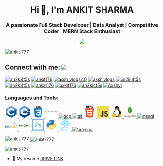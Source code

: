 <h1 align="center">Hi 👋, I'm ANKIT SHARMA</h1>
<h3 align="center">A passionate Full Stack Developer | Data Analyst | Competitive Coder | MERN Stack Enthusiast</h3>



<p align="center">
  <img src= "https://i.pinimg.com/originals/1b/69/e8/1b69e8656d0742af6221c4552a5e66f9.gif">
</p>


<p align="left"> <img src="https://komarev.com/ghpvc/?username=ankit-777&label=Profile%20views&color=0e75b6&style=flat" alt="ankit-777" /> </p>

<h2 align="left">Connect with me: <a href="https://ankits-website-profile.netlify.app/" target="blank">
<img src="https://img.shields.io/website?url=https%3A%2F%2Frahuldkjain.github.io%2Fgh-profile-readme-generator&logo=github&style=flat-square" />
</a></h2>
<p align="left">
<a href="https://twitter.com/an2ki4t5s" target="blank"><img align="center" src="https://raw.githubusercontent.com/rahuldkjain/github-profile-readme-generator/master/src/images/icons/Social/twitter.svg" alt="an2ki4t5s" height="30" width="40" /></a>
<a href="https://linkedin.com/in/ankit176" target="blank"><img align="center" src="https://raw.githubusercontent.com/rahuldkjain/github-profile-readme-generator/master/src/images/icons/Social/linked-in-alt.svg" alt="ankit176" height="30" width="40" /></a>
<a href="https://instagram.com/axsh_vlogs2.0" target="blank"><img align="center" src="https://raw.githubusercontent.com/rahuldkjain/github-profile-readme-generator/master/src/images/icons/Social/instagram.svg" alt="axsh_vlogs2.0" height="30" width="40" /></a>
<a href="https://www.youtube.com/@AXSHVLOGS07" target="blank"><img align="center" src="https://raw.githubusercontent.com/rahuldkjain/github-profile-readme-generator/master/src/images/icons/Social/youtube.svg" alt="axsh vlogs" height="30" width="40" /></a>
<a href="https://www.codechef.com/users/an2ki4t5s" target="blank"><img align="center" src="https://cdn.jsdelivr.net/npm/simple-icons@3.1.0/icons/codechef.svg" alt="an2ki4t5s" height="30" width="40" /></a>
<a href="https://www.hackerrank.com/an2ki4t5s" target="blank"><img align="center" src="https://raw.githubusercontent.com/rahuldkjain/github-profile-readme-generator/master/src/images/icons/Social/hackerrank.svg" alt="an2ki4t5s" height="30" width="40" /></a>
<a href="https://codeforces.com/profile/ankxt176" target="blank"><img align="center" src="https://raw.githubusercontent.com/rahuldkjain/github-profile-readme-generator/master/src/images/icons/Social/codeforces.svg" alt="ankxt176" height="30" width="40" /></a>
<a href="https://www.leetcode.com/axkit176" target="blank"><img align="center" src="https://raw.githubusercontent.com/rahuldkjain/github-profile-readme-generator/master/src/images/icons/Social/leet-code.svg" alt="axkit176" height="30" width="40" /></a>
<a href="https://auth.geeksforgeeks.org/user/an2ki4t5s" target="blank"><img align="center" src="https://raw.githubusercontent.com/rahuldkjain/github-profile-readme-generator/master/src/images/icons/Social/geeks-for-geeks.svg" alt="an2ki4t5s" height="30" width="40" /></a>
<a href="https://discord.gg/Axshvi" target="blank"><img align="center" src="https://raw.githubusercontent.com/rahuldkjain/github-profile-readme-generator/master/src/images/icons/Social/discord.svg" alt="Axshvi" height="30" width="40" /></a>
</p>

<h3 align="left">Languages and Tools:</h3>
<p align="left"> <a href="https://www.cprogramming.com/" target="_blank" rel="noreferrer"> <img src="https://raw.githubusercontent.com/devicons/devicon/master/icons/c/c-original.svg" alt="c" width="40" height="40"/> </a> <a href="https://www.w3schools.com/cpp/" target="_blank" rel="noreferrer"> <img src="https://raw.githubusercontent.com/devicons/devicon/master/icons/cplusplus/cplusplus-original.svg" alt="cplusplus" width="40" height="40"/> </a> <a href="https://www.w3schools.com/css/" target="_blank" rel="noreferrer"> <img src="https://raw.githubusercontent.com/devicons/devicon/master/icons/css3/css3-original-wordmark.svg" alt="css3" width="40" height="40"/> </a> <a href="https://expressjs.com" target="_blank" rel="noreferrer"> <img src="https://raw.githubusercontent.com/devicons/devicon/master/icons/express/express-original-wordmark.svg" alt="express" width="40" height="40"/> </a> <a href="https://cloud.google.com" target="_blank" rel="noreferrer"> <img src="https://www.vectorlogo.zone/logos/google_cloud/google_cloud-icon.svg" alt="gcp" width="40" height="40"/> </a> <a href="https://git-scm.com/" target="_blank" rel="noreferrer"> <img src="https://www.vectorlogo.zone/logos/git-scm/git-scm-icon.svg" alt="git" width="40" height="40"/> </a> <a href="https://www.w3.org/html/" target="_blank" rel="noreferrer"> <img src="https://raw.githubusercontent.com/devicons/devicon/master/icons/html5/html5-original-wordmark.svg" alt="html5" width="40" height="40"/> </a> <a href="https://developer.mozilla.org/en-US/docs/Web/JavaScript" target="_blank" rel="noreferrer"> <img src="https://raw.githubusercontent.com/devicons/devicon/master/icons/javascript/javascript-original.svg" alt="javascript" width="40" height="40"/> </a> <a href="https://www.linux.org/" target="_blank" rel="noreferrer"> <img src="https://raw.githubusercontent.com/devicons/devicon/master/icons/linux/linux-original.svg" alt="linux" width="40" height="40"/> </a> <a href="https://www.mongodb.com/" target="_blank" rel="noreferrer"> <img src="https://raw.githubusercontent.com/devicons/devicon/master/icons/mongodb/mongodb-original-wordmark.svg" alt="mongodb" width="40" height="40"/> </a> <a href="https://www.microsoft.com/en-us/sql-server" target="_blank" rel="noreferrer"> <img src="https://www.svgrepo.com/show/303229/microsoft-sql-server-logo.svg" alt="mssql" width="40" height="40"/> </a> <a href="https://www.mysql.com/" target="_blank" rel="noreferrer"> <img src="https://raw.githubusercontent.com/devicons/devicon/master/icons/mysql/mysql-original-wordmark.svg" alt="mysql" width="40" height="40"/> </a> <a href="https://nodejs.org" target="_blank" rel="noreferrer"> <img src="https://raw.githubusercontent.com/devicons/devicon/master/icons/nodejs/nodejs-original-wordmark.svg" alt="nodejs" width="40" height="40"/> </a> <a href="https://www.photoshop.com/en" target="_blank" rel="noreferrer"> <img src="https://raw.githubusercontent.com/devicons/devicon/master/icons/photoshop/photoshop-line.svg" alt="photoshop" width="40" height="40"/> </a> <a href="https://www.python.org" target="_blank" rel="noreferrer"> <img src="https://raw.githubusercontent.com/devicons/devicon/master/icons/python/python-original.svg" alt="python" width="40" height="40"/> </a> <a href="https://reactjs.org/" target="_blank" rel="noreferrer"> <img src="https://raw.githubusercontent.com/devicons/devicon/master/icons/react/react-original-wordmark.svg" alt="react" width="40" height="40"/> </a> <a href="https://tailwindcss.com/" target="_blank" rel="noreferrer"> <img src="https://www.vectorlogo.zone/logos/tailwindcss/tailwindcss-icon.svg" alt="tailwind" width="40" height="40"/> </a> </p>

<p><img align="left" src="https://github-readme-stats.vercel.app/api/top-langs?username=ankit-777&show_icons=true&locale=en&layout=compact" alt="ankit-777" /></p>

<p>&nbsp;<img align="center" src="https://github-readme-stats.vercel.app/api?username=ankit-777&show_icons=true&locale=en" alt="ankit-777" /></p>

<p><img align="center" src="https://github-readme-streak-stats.herokuapp.com/?user=ankit-777&" alt="ankit-777" /></p>

- 📄 My resume [ DRIVE LINK ](https://drive.google.com/drive/folders/1JogUq8OT4E0mE2inu43yY4v_BTSjM2-u?usp=sharing)
